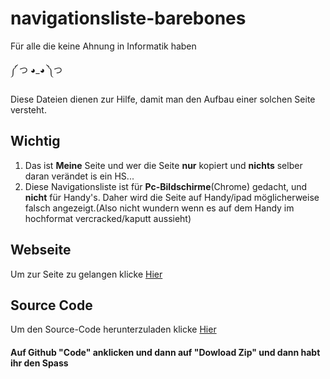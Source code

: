 # navigationsliste-barebones
Für alle die keine Ahnung in Informatik haben

༼ つ ◕_◕ ༽つ

Diese Dateien dienen  zur Hilfe, damit man den Aufbau einer solchen Seite versteht.

## Wichtig
1. Das ist __Meine__ Seite und wer die Seite __nur__ kopiert und __nichts__ selber daran verändet is ein HS...
2. Diese Navigationsliste ist für __Pc-Bildschirme__(Chrome) gedacht, und __nicht__ für Handy's. Daher wird die Seite auf Handy/ipad möglicherweise falsch angezeigt.(Also nicht wundern wenn es auf dem Handy im hochformat vercracked/kaputt aussieht)

## Webseite

Um zur Seite zu gelangen klicke [Hier]((https://lostpex.github.io/navigationsliste-barebones/sites/indexx.html))

## Source Code

Um den Source-Code herunterzuladen klicke [Hier](https://github.com/Lostpex/navigationsliste-barebones)

#### Auf Github "Code" anklicken und dann auf "Dowload Zip" und dann habt ihr den Spass
